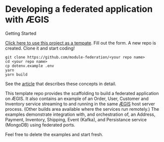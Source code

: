 # Developing a federated application with ÆGIS

Getting Started

[Click here to use this project as a tempate](https://github.com/module-federation/microlib-examples/generate). Fill out the form. A new repo is created. Clone it and start coding!

```shell
git clone https://github.com/module-federation/<your repo name>
cd <your repo name>
cp dotenv.example .env
yarn
yarn build
```

See the [article](https://trmidboe.medium.com/discounting-the-microservice-premium-a95311c61367) that describes these concepts in detail.

This template repo provides the scaffolding to build a federated application on ÆGIS. It also contains an example of an Order, User, Customer and Inventory service streaming to and running in the same [ÆGIS](https://github.com/module-federation/MicroLib) host server process. (Other builds area available where the services run remotely.) The examples demonstrate integration with, and orchestration of, an Address, Payment, Inventory, Shipping, Event (Kafka), and Persistance service (MongoDB) using federated ports.

Feel free to delete the examples and start fresh.

